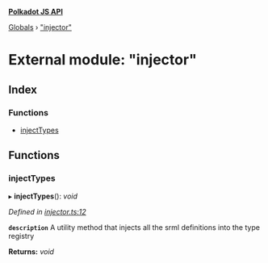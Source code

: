 **[Polkadot JS API](../README.md)**

[Globals](../globals.md) › [&quot;injector&quot;](_injector_.md)

# External module: "injector"

## Index

### Functions

* [injectTypes](_injector_.md#injecttypes)

## Functions

###  injectTypes

▸ **injectTypes**(): *void*

*Defined in [injector.ts:12](https://github.com/polkadot-js/api/blob/1584100/packages/types/src/injector.ts#L12)*

**`description`** A utility method that injects all the srml definitions into the type registry

**Returns:** *void*